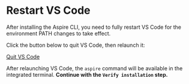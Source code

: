 # Restart VS Code

After installing the Aspire CLI, you need to fully restart VS Code for the environment PATH changes to take effect.

Click the button below to quit VS Code, then relaunch it:

[Quit VS Code](command:workbench.action.quit)

After relaunching VS Code, the `aspire` command will be available in the integrated terminal.
**Continue with the `Verify installation` step.**
